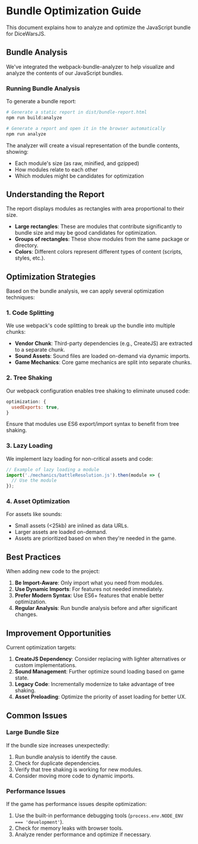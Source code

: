 # Bundle Optimization Guide

This document explains how to analyze and optimize the JavaScript bundle for DiceWarsJS.

## Bundle Analysis

We've integrated the webpack-bundle-analyzer to help visualize and analyze the contents of our JavaScript bundles.

### Running Bundle Analysis

To generate a bundle report:

```bash
# Generate a static report in dist/bundle-report.html
npm run build:analyze

# Generate a report and open it in the browser automatically
npm run analyze
```

The analyzer will create a visual representation of the bundle contents, showing:
- Each module's size (as raw, minified, and gzipped)
- How modules relate to each other
- Which modules might be candidates for optimization

## Understanding the Report

The report displays modules as rectangles with area proportional to their size.

- **Large rectangles**: These are modules that contribute significantly to bundle size and may be good candidates for optimization.
- **Groups of rectangles**: These show modules from the same package or directory.
- **Colors**: Different colors represent different types of content (scripts, styles, etc.).

## Optimization Strategies

Based on the bundle analysis, we can apply several optimization techniques:

### 1. Code Splitting

We use webpack's code splitting to break up the bundle into multiple chunks:

- **Vendor Chunk**: Third-party dependencies (e.g., CreateJS) are extracted to a separate chunk.
- **Sound Assets**: Sound files are loaded on-demand via dynamic imports.
- **Game Mechanics**: Core game mechanics are split into separate chunks.

### 2. Tree Shaking

Our webpack configuration enables tree shaking to eliminate unused code:

```javascript
optimization: {
  usedExports: true,
}
```

Ensure that modules use ES6 export/import syntax to benefit from tree shaking.

### 3. Lazy Loading

We implement lazy loading for non-critical assets and code:

```javascript
// Example of lazy loading a module
import('./mechanics/battleResolution.js').then(module => {
  // Use the module
});
```

### 4. Asset Optimization

For assets like sounds:

- Small assets (<25kb) are inlined as data URLs.
- Larger assets are loaded on-demand.
- Assets are prioritized based on when they're needed in the game.

## Best Practices

When adding new code to the project:

1. **Be Import-Aware**: Only import what you need from modules.
2. **Use Dynamic Imports**: For features not needed immediately.
3. **Prefer Modern Syntax**: Use ES6+ features that enable better optimization.
4. **Regular Analysis**: Run bundle analysis before and after significant changes.

## Improvement Opportunities

Current optimization targets:

1. **CreateJS Dependency**: Consider replacing with lighter alternatives or custom implementations.
2. **Sound Management**: Further optimize sound loading based on game state.
3. **Legacy Code**: Incrementally modernize to take advantage of tree shaking.
4. **Asset Preloading**: Optimize the priority of asset loading for better UX.

## Common Issues

### Large Bundle Size

If the bundle size increases unexpectedly:

1. Run bundle analysis to identify the cause.
2. Check for duplicate dependencies.
3. Verify that tree shaking is working for new modules.
4. Consider moving more code to dynamic imports.

### Performance Issues

If the game has performance issues despite optimization:

1. Use the built-in performance debugging tools (`process.env.NODE_ENV === 'development'`).
2. Check for memory leaks with browser tools.
3. Analyze render performance and optimize if necessary.